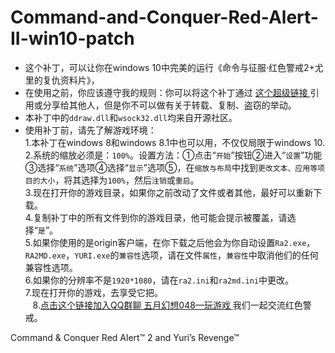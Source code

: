 # Command-and-Conquer-Red-Alert-II-win10-patch<br>
* 这个补丁，可以让你在windows 10中完美的运行《命令与征服·红色警戒2+尤里的复仇资料片》，<br>
* 在使用之前，你应该遵守我的规则：你可以将这个补丁通过 [ 这个超级链接 ]( https://github.com/873578156/Command-and-Conquer-Red-Alert-II-win10-patch )引用或分享给其他人，但是你不可以做有关于转载、复制、盗窃的举动。<br>
* 本补丁中的`ddraw.dll`和`wsock32.dll`均来自开源社区。<br>
* 使用补丁前，请先了解游戏环境：<br>
    1.本补丁在windows 8和windows 8.1中也可以用，不仅仅局限于windows 10.<br>
    2.系统的缩放必须是：`100%`。设置方法：①点击“`开始`”按钮②进入“`设置`”功能③选择“`系统`”选项④选择“`显示`”选项⑤，在`缩放与布局`中找到`更改文本、应用等项目的大小`，将其选择为`100%`，然后`注销`或`重启`。<br>
    3.现在打开你的游戏目录，如果你之前改动了文件或者其他，最好可以重新下载。<br>
    4.复制补丁中的所有文件到你的游戏目录，他可能会提示被覆盖，请选择“`是`”。<br>
    5.如果你使用的是origin客户端，在你下载之后他会为你自动设置`Ra2.exe`，`RA2MD.exe`，`YURI.exe`的`兼容性`选项，请在文件`属性`，`兼容性`中取消他们的任何兼容性选项。<br>
    6.如果你的分辨率不是`1920*1080`，请在`ra2.ini`和`ra2md.ini`中更改。<br>
    7.现在打开你的游戏，去享受它把。<br>
    8.[点击这个链接加入QQ群聊 五月幻想048—玩游戏 ](https://jq.qq.com/?_wv=1027&k=5HiqSxF) 我们一起交流红色警戒。
    
Command & Conquer Red Alert™ 2 and Yuri’s Revenge™
